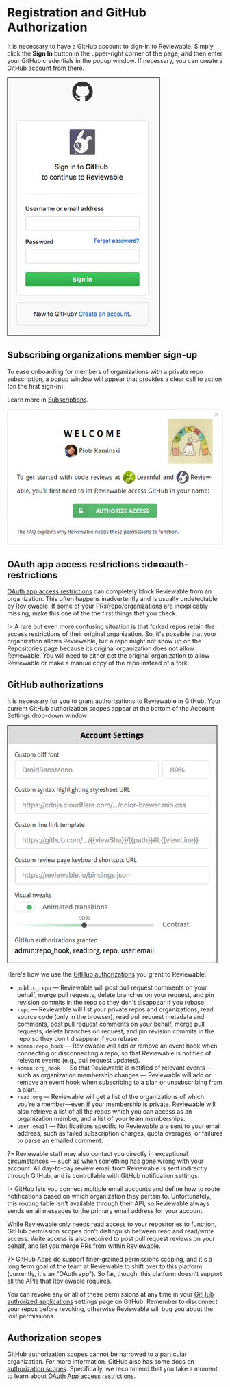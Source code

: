 # Registration and GitHub Authorization

It is necessary to have a GitHub account to sign-in to Reviewable. Simply click the **Sign In** button in the upper-right corner of the page, and then enter your GitHub credentials in the popup window. If necessary, you can create a GitHub account from there.

![reviewable registration](images/registration_1.png)

## Subscribing organizations member sign-up

To ease onboarding for members of organizations with a private repo subscription, a popup window will appear that provides a clear call to action (on the first sign-in):

Learn more in [Subscriptions](#subscriptions).

![reviewable subscribing organization](images/registration_2.png)

## OAuth app access restrictions :id=oauth-restrictions

[OAuth app access restrictions](https://help.github.com/articles/about-oauth-app-access-restrictions/) can completely block Reviewable from an organization. This often happens inadvertently and is usually undetectable by Reviewable. If some of your PRs/repo/organizations are inexplicably missing, make this one of the the first things that you check.

!> A rare but even more confusing situation is that forked repos retain the access restrictions of their original organization. So, it's possible that your organization allows Reviewable, but a repo might not show up on the Repositories page because its original organization does not allow Reviewable. You will need to either get the original organization to allow Reviewable or make a manual copy of the repo instead of a fork.

## GitHub authorizations
It is necessary for you to grant authorizations to Reviewable in GitHub. Your current GitHub authorization scopes appear at the bottom of the Account Settings drop-down window:

![reviewable github authorizations](images/registration_3.png)

Here's how we use the [GitHub authorizations](https://developer.github.com/apps/building-oauth-apps/scopes-for-oauth-apps/) you grant to Reviewable:

*   `public_repo` — Reviewable will post pull request comments on your behalf, merge pull requests, delete branches on your request, and pin revision commits in the repo so they don't disappear if you rebase.
*   `repo` — Reviewable will list your private repos and organizations, read source code (only in the browser), read pull request metadata and comments, post pull request comments on your behalf, merge pull requests, delete branches on request, and pin revision commits in the repo so they don't disappear if you rebase.
*   `admin:repo_hook` — Reviewable will add or remove an event hook when connecting or disconnecting a repo, so that Reviewable is notified of relevant events (e.g., pull request updates).
*   `admin:org_hook` — So that Reviewable is notified of relevant events — such as organization membership changes — Reviewable will add or remove an event hook when subscribing to a plan or unsubscribing from a plan.
*   `read:org` — Reviewable will get a list of the organizations of which you’re a member—even if your membership is private. Reviewable will also retrieve a list of all the repos which you can access as an organization member, and a list of your team memberships.
*   `user:email` — Notifications specific to Reviewable are sent to your email address, such as failed subscription charges, quota overages, or failures to parse an emailed comment.

?> Reviewable staff may also contact you directly in exceptional circumstances — such as when something has gone wrong with your account. All day-to-day review email from Reviewable is sent indirectly through GitHub, and is controllable with GitHub notification settings.

!> GitHub lets you connect multiple email accounts and define how to route notifications based on which organization they pertain to. Unfortunately, this routing table isn't available through their API, so Reviewable always sends email messages to the primary email address for your account.

While Reviewable only needs read access to your repositories to function, GitHub permission scopes don't distinguish between read and read/write access.  Write access is also required to post pull request reviews on your behalf, and let you merge PRs from within Reviewable.

?> GitHub Apps do support finer-grained permissions scoping, and it's a long term goal of the team at Reviewable to shift over to this platform (currently, it's an "OAuth app"). So far, though, this platform doesn’t support all the APIs that Reviewable requires.

You can revoke any or all of these permissions at any time in your [GitHub authorized applications](https://github.com/settings/applications) settings page on GitHub. Remember to disconnect your repos before revoking, otherwise Reviewable will bug you about the lost permissions.


## Authorization scopes

GitHub authorization scopes cannot be narrowed to a particular organization. For more information, GitHub also has some docs on [authorization scopes](https://developer.github.com/v3/oauth/#scopes). Specifically, we recommend that you take a moment to learn about [OAuth App access restrictions](https://help.github.com/articles/about-oauth-app-access-restrictions/).

